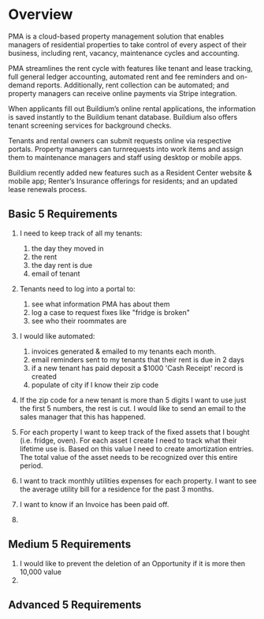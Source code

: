 # Overview
PMA is a cloud-based property management solution that enables managers of residential properties to take control of every aspect of their business, including rent, vacancy, maintenance cycles and accounting.

PMA streamlines the rent cycle with features like tenant and lease tracking, full general ledger accounting, automated rent and fee reminders and on-demand reports. Additionally, rent collection can be automated; and property managers can receive online payments via Stripe integration. 

When applicants fill out Buildium’s online rental applications, the information is saved instantly to the Buildium tenant database. Buildium also offers tenant screening services for background checks. 

Tenants and rental owners can submit requests online via respective portals. Property managers can turnrequests into work items and assign them to maintenance managers and staff using desktop or mobile apps. 

Buildium recently added new features such as a Resident Center website & mobile app; Renter’s Insurance offerings for residents; and an updated lease renewals process.

## Basic 5 Requirements
1. I need to keep track of all my tenants:
    1. the day they moved in
    1. the rent
    1. the day rent is due
    1. email of tenant

1. Tenants need to log into a portal to:
    1. see what information PMA has about them
    1. log a case to request fixes like "fridge is broken"
    1. see who their roommates are

1. I would like automated:
    1. invoices generated & emailed to my tenants each month.
    1. email reminders sent to my tenants that their rent is due in 2 days
    1. if a new tenant has paid deposit a $1000 'Cash Receipt' record is created
    1. populate of city if I know their zip code
    
1. If the zip code for a new tenant is more than 5 digits I want to use just the first 5 numbers, the rest is cut. I would like to send an email to the sales manager that this has happened.
1. For each property I want to keep track of the fixed assets that I bought (i.e. fridge, oven). For each asset I create I need to track what their lifetime use is. Based on this value I need to create amortization entries. The total value of the asset needs to be recognized over this entire period.
1. I want to track monthly utilities expenses for each property. I want to see the average utility bill for a residence for the past 3 months.
1. I want to know if an Invoice has been paid off.
1. 

## Medium 5 Requirements
1. I would like to prevent the deletion of an Opportunity if it is more then 10,000 value 
1. 

## Advanced 5 Requirements
